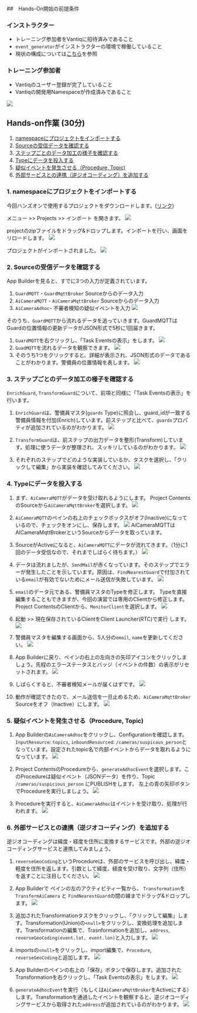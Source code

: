 ##　Hands-On開始の前提条件
### インストラクター
- トレーニング参加者をVantiqに招待済みであること
- `event_generator`がインストラクターの環境で稼働していること
- 現状の構成については[こちら](https://vantiq.sharepoint.com/:f:/s/jp-tech/EvUXuLjTXnNKqCaJ0e5QapIBrkWoLn-rR1cj2jO-kruZaw?e=h5IUQP)を参照

### トレーニング参加者
- Vantiqのユーザー登録が完了していること
- Vantiqの開発用Namespaceが作成済みであること

![](../../imgs/hands-on-lab/01_before_project_import.png)

## Hands-on作業 (30分)

1. [namespaceにプロジェクトをインポートする](#01_project_import)
2. [Sourceの受信データを確認する](#02_source)
3. [ステップごとのデータ加工の様子を確認する](#03_view_task_events)
4. [Typeにデータを投入する](#04_types)
5. [疑似イベントを発生させる（Procedure, Topic)](#05_adhoc_events)
6. [外部サービスとの連携（逆ジオコーディング）を追加する](#06_external_service)

### 1. namespaceにプロジェクトをインポートする<a id="01_project_import"></a>
今回ハンズオンで使用するプロジェクトをダウンロードします。([リンク](https://github.com/fujitake/vantiq-related/raw/main/vantiq-apps-development/vantiq-resources-introduction/conf/hands-on/suspicious_person_detection.zip))

メニュー >> Projects >> インポート を開きます。
![](../../imgs/hands-on-lab/01_menu_project.png)

projectのzipファイルをドラッグ&ドロップします。インポートを行い、画面をリロードします。
![](../../imgs/hands-on-lab/01_project_zip_dragged.png)

プロジェクトがインポートされました。
![](../../imgs/hands-on-lab/01_project_imported.png)

### 2. Sourceの受信データを確認する<a id="02_source"></a>
App Builderを見ると、すでに3つの入力が定義されています。
1. `GuardMQTT` - `GuardMqttBroker` Sourceからのデータ入力
2. `AiCameraMQTT` - `AiCameraMqttBroker` Sourceからのデータ入力
3. `AiCameraAdhoc`- 不審者検知の疑似イベントを入力
![](../../imgs/hands-on-lab/02_app_builder.png)

そのうち、`GuardMQTT`から流れるデータを追っていきます。GuardMQTTはGuardの位置情報の更新データがJSON形式で5秒に1回届きます。
1. `GuardMQTT`を右クリックし、「Task Eventsの表示」をします。
![](../../imgs/hands-on-lab/02_view_task_events_1.png)
1. `GuadMQTT`を流れるデータを観察できます。
![](../../imgs/hands-on-lab/02_view_task_events_2.png)
1. そのうち1つをクリックすると、詳細が表示され、JSON形式のデータであることがわかります。警備員の位置情報を表します。
![](../../imgs/hands-on-lab/02_view_task_events_3.png)

### 3. ステップごとのデータ加工の様子を確認する<a id="03_view_task_events"></a>
`EnrichGuard`, `TransformGuard`について、前項と同様に「Task Eventsの表示」を行います。

1. `EnrichGuard`は、警備員マスタ(`guards` Type)に照会し、guard_idが一致する警備員情報を付加(Enrich)しています。前ステップと比べて、`guards`プロパティが追加されているのがわかります。
![](../../imgs/hands-on-lab/03_view_task_events_1.png)

1. `TransformGuard`は、前ステップの出力データを整形(Transform)しています。処理に使うデータが整理され、スッキリしているのがわかります。
![](../../imgs/hands-on-lab/03_view_task_events_2.png)

1. それぞれのステップでどのような実装しているか、タスクを選択し、「クリックして編集」から実装を確認してみてください。
![](../../imgs/hands-on-lab/03_configuration.png)


### 4. Typeにデータを投入する<a id="04_types"></a>

1. まず、`AiCameraMQTT`がデータを受け取れるようにします。 Project ContentsのSourceから`AiCameraMqttBroker`を選択します。
![](../../imgs/hands-on-lab/04_project_contents_source.png)

1. `AiCameraMQTT`のペインの右上のチェックボックスがオフ(Inactive)になっているので、チェックをオンにし、保存します。
![](../../imgs/hands-on-lab/04_aimqtt_source.png)
   AiCameraMQTTは AICameraMqttBrokerというSourceからデータを取っています。

1. SourceがActiveになると、`AiCameraMQTT`にデータが流れてきます。（1分に1回のデータ受信なので、それまでしばらく待ちます。）
![](../../imgs/hands-on-lab/04_ai_camera_mqtt_source_active.png)

1. データは流れましたが、`SendMail`が赤くなっています。そのステップでエラーが発生したことを示しています。原因は、`FindNearestGuard`で付加されている`email`が有効でないためにメール送信が失敗しています。
![](../../imgs/hands-on-lab/04_email_error.png)

1. `email`のデータ元である、警備員マスタのTypeを修正します。 Typeを直接編集することもできますが、今回の演習では専用のClientから修正します。Project ContentsのClientから、`MonitorClient`を選択します。
![](../../imgs/hands-on-lab/04_monitor_client_select.png)

1. 起動 >> 現在保存されているClientをClient Launcher(RTC)で実行 します。
![](../../imgs/hands-on-lab/04_launch_monitor_client.png)

1. 警備員マスタを編集する画面から、5人分の`email`, `name`を更新してください。
![](../../imgs/hands-on-lab/04_type_guard_update.png)

1. App Builderに戻り、ペインの右上の左向きの矢印アイコンをクリックしましょう。先程のエラーステータスとバッジ（イベントの件数）の表示がリセットされます。
![ ](../../imgs/hands-on-lab/04_app_builder_clear_badge.png)

1. しばらくすると、不審者検知メールが届くはずです。
![](../../imgs/hands-on-lab/04_mail_delivered.png)

1. 動作が確認できたので、メール送信を一旦止めるため、`AiCameraMqttBroker` Sourceをオフ（Inactive）にします。
![](../../imgs/hands-on-lab/04_aimqtt_source.png)

### 5. 疑似イベントを発生させる（Procedure, Topic)<a id="05_adhoc_events"></a>

1. App Builderの`AiCameraAdhoc`をクリックし、Configurationを確認します。 `InputResource`: `topics`, `inboundResourced`: `/cameras/suspicous_person`となっています。設定されたtopic名で内部イベントからデータを取れるようになっています。
![ ](../../imgs/hands-on-lab/05_topic_input_stream.png)

1. Project ContentsのProcedureから、`generateAdhocEvent`を選択します。このProcedureは疑似イベント（JSONデータ）を作り、Topic `/cameras/suspicious_person` にPUBLISHをします。
左上の青の矢印ボタンでProcedureを実行しましょう。
![](../../imgs/hands-on-lab/05_procedure.png)

1. Procedureを実行すると、`AiCameraAdhoc`はイベントを受け取り、処理が行われます。
![](../../imgs/hands-on-lab/05_procedure_executed.png)

### 6. 外部サービスとの連携（逆ジオコーディング）を追加する<a id="06_external_service"></a>
逆ジオコーディングは緯度・経度を住所に変換するサービスです。外部の逆ジオコーディングサービスと連携してみましょう。

1. `reverseGeoCoding`というProcedureは、外部のサービスを呼び出し、緯度・軽度を住所を返します。引数として緯度、経度を受け取り、文字列（住所）を返すことに注目してください。
![](../../imgs/hands-on-lab/06_reverseGeocoding_procedure.png)

1. App Builderで ペインの左のアクティビティ一覧から、 `Transformation`を `TransformAiCamera` と `FindNearestGuard`の間の線までドラッグ&ドロップします。
![](../../imgs/hands-on-lab/06_drag_transformation.png)

1. 追加されたTransformationタスクをクリックし、「クリックして編集」します。Transformation(Union)の`<null>`をクリックし、変換処理を追加します。Transformationの編集で、Trasnformationを追加し、`address`, `reverseGeoCoding(event.lat, event.lon)`と入力します。
![](../../imgs/hands-on-lab/06_transformation_config.png)

1. importsの`<null>`をクリックし、import編集で、`Procedure`, `reverseGeoCoding`と追加します。
![](../../imgs/hands-on-lab/06_import_config.png)
1. App Builderのペインの右上の「保存」ボタンで保存します。追加されたTransformationを右クリックし、「Task Eventsの表示」をします。
![](../../imgs/hands-on-lab/06_view_task_event.png)
1. `generateAdhocEvent`を実行（もしくは`AiCameraMqttBroker`をActiveにする）します。Transformationを通過したイベントを観察すると、逆ジオコーディングサービスから取得された`address`が追加されているのがわかります。
![](../../imgs/hands-on-lab/06_address_added.png)
